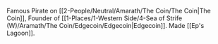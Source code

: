 Famous Pirate on [[2-People/Neutral/Amarath/The Coin/The Coin|The Coin]], Founder of [[1-Places/1-Western Side/4-Sea of Strife (W)/Aramath/The Coin/Edgecoin/Edgecoin|Edgecoin]]. Made [[Ep's Lagoon]].
